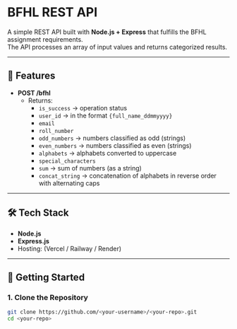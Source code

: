 # BFHL REST API

A simple REST API built with **Node.js + Express** that fulfills the BFHL assignment requirements.  
The API processes an array of input values and returns categorized results.

---

## 📌 Features
- **POST /bfhl**
  - Returns:
    - `is_success` → operation status
    - `user_id` → in the format `{full_name_ddmmyyyy}`
    - `email`
    - `roll_number`
    - `odd_numbers` → numbers classified as odd (strings)
    - `even_numbers` → numbers classified as even (strings)
    - `alphabets` → alphabets converted to uppercase
    - `special_characters`
    - `sum` → sum of numbers (as a string)
    - `concat_string` → concatenation of alphabets in reverse order with alternating caps

---

## 🛠️ Tech Stack
- **Node.js**
- **Express.js**
- Hosting: (Vercel / Railway / Render)

---

## 🚀 Getting Started

### 1. Clone the Repository
```bash
git clone https://github.com/<your-username>/<your-repo>.git
cd <your-repo>
